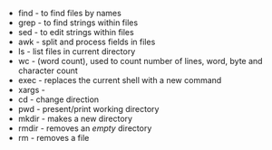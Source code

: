 - find - to find files by names
- grep - to find strings within files
- sed - to edit strings within files
- awk - split and process fields in files
- ls - list files in current directory
- wc - (word count), used to count number of lines, word, byte and character count
- exec - replaces the current shell with a new command
- xargs - 
- cd - change direction
- pwd - present/print working directory
- mkdir - makes a new directory
- rmdir - removes an *empty* directory
- rm - removes a file